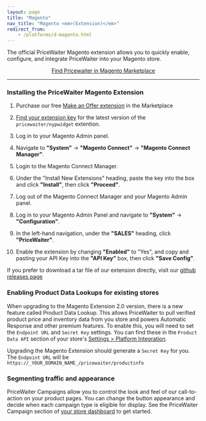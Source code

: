 ```yaml
---
layout: page
title: "Magento"
nav_title: "Magento <em>(Extension)</em>"
redirect_from:
    - /platforms/d-magento.html
---
```


The official PriceWaiter Magento extension allows you to quickly enable, configure, and integrate PriceWaiter into your Magento store.

<center>
    <a class="btn btn-primary btn-outline btn-lg" href="https://marketplace.magento.com/pricewaiter-nypwidget.html" target="_blank">Find Pricewaiter in Magento Marketplace</a><br />
</center>

* * *

### Installing the PriceWaiter Magento Extension

1. Purchase our free [Make an Offer extension](https://marketplace.magento.com/pricewaiter-nypwidget.html) in the Marketplace
1. [Find your extension key](https://marketplace.magento.com/customer/accessKeys/list/) for the latest version of the `pricewaiter/nypwidget` extention.

2. Log in to your Magento Admin panel.
3. Navigate to __"System"__ -> __"Magento Connect"__ -> __"Magento Connect Manager"__.
4. Login to the Magento Connect Manager.
5. Under the "Install New Extensions" heading, paste the key into the box and click __"Install"__, then click __"Proceed"__.
6. Log out of the Magento Connect Manager and your Magento Admin panel.
7. Log in to your Magento Admin Panel and navigate to __"System"__ -> __"Configuration"__.
8. In the left-hand navigation, under the __"SALES"__ heading, click __"PriceWaiter"__.
9. Enable the extension by changing __"Enabled"__ to "Yes", and copy and pasting your API Key into the __"API Key"__ box, then click __"Save Config"__.

If you prefer to download a tar file of our extension directly, visit our [github releases page](https://github.com/pricewaiter/magento/releases)

### Enabling Product Data Lookups for existing stores

When upgrading to the Magento Extension 2.0 version, there is a new feature called Product Data Lookup. This allows PriceWaiter to pull verified product price and inventory data from you store and powers Automatic Response and other premium features. To enable this, you will need to set the `Endpoint URL` and `Secret Key` settings. You can find these in the `Product Data API` section of your store's [Settings > Platform Integration](https://retailer.pricewaiter.com/).

Upgrading the Magento Extension should generate a `Secret Key` for you. The `Endpoint URL` will be `https://_YOUR_DOMAIN_NAME_/pricewaiter/productinfo`

### Segmenting traffic and appearance

PriceWaiter Campaigns allow you to control the look and feel of our call-to-action on your product pages. You can change the button appearance and decide when each campaign type is eligible for display. See the PriceWaiter Campaign section of [your store dashboard](https://retailer.pricewaiter.com/) to get started.
